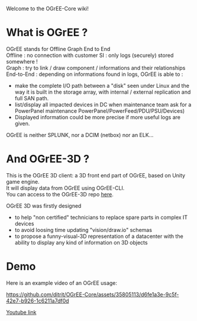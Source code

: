 Welcome to the OGrEE-Core wiki!

# What is OGrEE ?
OGrEE stands for Offline Graph End to End  
Offline    : no connection with customer SI : only logs (securely) stored somewhere !  
Graph      : try to link / draw component / informations and their relationships  
End-to-End : depending on informations found in logs, OGrEE is able to :
  - make the complete I/O path between a "disk" seen under Linux and the way it is built in the storage array, with internal / external replication and full SAN path.
  - list/display all impacted devices in DC when maintenance team ask for a PowerPanel maintenance PowerPanel/PowerFeed/PDU/PSU/Devices)
  - Displayed information could be more precise if more useful logs are given.  

OGrEE is neither SPLUNK, nor a DCIM (netbox) nor an ELK...   


# And OGrEE-3D ?
This is the OGrEE 3D client: a 3D front end part of OGrEE, based on Unity game engine.  
It will display data from OGrEE using OGrEE-CLI.  
You can access to the OGrEE-3D repo [here](https://github.com/ditrit/OGrEE-3D).  

OGrEE 3D was firstly designed
- to help "non certified" technicians to replace spare parts in complex IT devices
- to avoid loosing time updating "vision/draw.io" schemas
- to propose a funny-visual-3D representation of a datacenter with the ability to display any kind of information on 3D objects  

# Demo
Here is an example video of an OGrEE usage:  

https://github.com/ditrit/OGrEE-Core/assets/35805113/d6fe1a3e-9c5f-42e7-b926-1c6211a7df0d

[Youtube link](https://youtu.be/OU3gOS__lcg)
